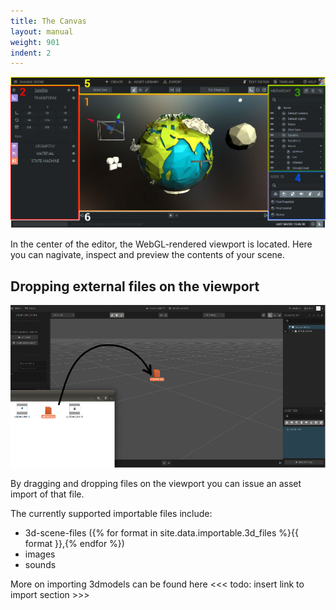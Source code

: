 ```yaml
---
title: The Canvas
layout: manual
weight: 901
indent: 2
---
```


<img class="size-full" src="../annotated-interface1.jpg" alt="annotated interface"/>


In the center of the editor, the WebGL-rendered viewport is located. Here you can nagivate, inspect and preview the contents of your scene.

## Dropping external files on the viewport

<img src="drop.png" alt="Drag drop from file system"/>

By dragging and dropping files on the viewport you can issue an asset import of that file. 

The currently supported importable files include:

- 3d-scene-files ({% for format in site.data.importable.3d_files %}{{ format }},{% endfor %})
- images 
- sounds

More on importing 3dmodels can be found here <<< todo: insert link to import section >>>